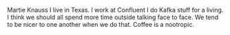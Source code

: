 Martie Knauss
I live in Texas. 
I work at Confluent
I do Kafka stuff for a living. 
I think we should all spend more time outside talking face to face.  We tend to be nicer to one another when we do that. 
Coffee is a nootropic. 
